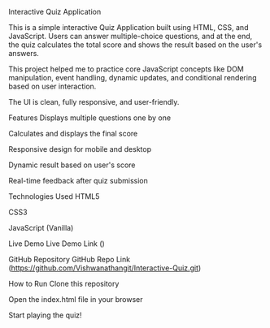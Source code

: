 Interactive Quiz Application

This is a simple interactive Quiz Application built using HTML, CSS, and JavaScript.
Users can answer multiple-choice questions, and at the end, the quiz calculates the total score and shows the result based on the user's answers.

This project helped me to practice core JavaScript concepts like DOM manipulation, event handling, dynamic updates, and conditional rendering based on user interaction.

The UI is clean, fully responsive, and user-friendly.

Features
Displays multiple questions one by one

Calculates and displays the final score

Responsive design for mobile and desktop

Dynamic result based on user's score

Real-time feedback after quiz submission

Technologies Used
HTML5

CSS3

JavaScript (Vanilla)

Live Demo
Live Demo Link ()

GitHub Repository
GitHub Repo Link (https://github.com/Vishwanathangit/Interactive-Quiz.git)

How to Run
Clone this repository

Open the index.html file in your browser

Start playing the quiz!
